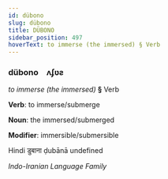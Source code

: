 ```yaml
---
id: dübono
slug: dübono
title: DÜBONO
sidebar_position: 497
hoverText: to immerse (the immersed) § Verb
---
```


### dübono&emsp;<span kind="abugida">ʌʄʋƨ</span>

*to immerse (the immersed)* **§** Verb

**Verb**: to immerse/submerge

**Noun**: the immersed/submerged

**Modifier**: immersible/submersible

Hindi डुबाना ḍubānā undefined

*Indo-Iranian Language Family*